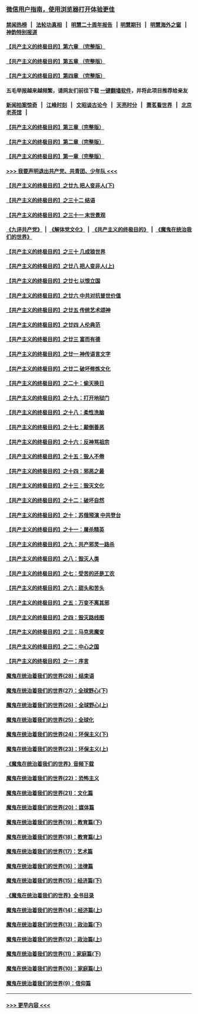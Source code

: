 ### [微信用户指南，使用浏览器打开体验更佳](https://github.com/gfw-breaker/banned-news1/blob/master/indexes/wechat-guide.md?t=0)
#### [禁闻热榜](热点新闻.md?t=0)  &nbsp;&nbsp;|&nbsp;&nbsp; [法轮功真相](https://github.com/gfw-breaker/truth/blob/master/README.md?t=0) &nbsp;&nbsp;|&nbsp;&nbsp; [明慧二十周年报告](https://github.com/gfw-breaker/mh-reports/blob/master/README.md?t=0) &nbsp;&nbsp;|&nbsp;&nbsp;[明慧期刊](https://github.com/gfw-breaker/mh-qikan) &nbsp;&nbsp;|&nbsp;&nbsp; [明慧海外之窗](https://github.com/gfw-breaker/mh-news/blob/master/README.md?t=0) &nbsp;&nbsp;|&nbsp;&nbsp; [神韵特别报道](https://github.com/gfw-breaker/mh-news/blob/master/shenyun.md?t=0)
#### [【共产主义的终极目的】第六章 （完整版）](../pages/nsc422/n11428913.md?t=02132133) 
#### [【共产主义的终极目的】第五章 （完整版）](../pages/nsc422/n11428912.md?t=02132133) 
#### [【共产主义的终极目的】第四章 （完整版）](../pages/nsc422/n11428907.md?t=02132133) 
#### 五毛举报越来越频繁，请网友们前往下载 [一键翻墙软件](https://github.com/gfw-breaker/ssr-accounts)，并将此项目推荐给亲友
#### [新闻拍案惊奇](https://github.com/gfw-breaker/banned-news1/blob/master/pages/link4.md) &nbsp;&nbsp;|&nbsp;&nbsp; [江峰时刻](https://github.com/gfw-breaker/banned-news1/blob/master/pages/link4.md) &nbsp;&nbsp;|&nbsp;&nbsp; [文昭谈古论今](https://github.com/gfw-breaker/banned-news1/blob/master/pages/link4.md) &nbsp;&nbsp;|&nbsp;&nbsp; [天亮时分](https://github.com/gfw-breaker/banned-news1/blob/master/pages/link4.md) &nbsp;&nbsp;|&nbsp;&nbsp; [萧茗看世界](https://github.com/gfw-breaker/banned-news1/blob/master/pages/link4.md) &nbsp;&nbsp;|&nbsp;&nbsp; [北京老茶馆](https://github.com/gfw-breaker/banned-news1/blob/master/pages/link4.md) &nbsp;&nbsp;|&nbsp;&nbsp; 
#### [【共产主义的终极目的】第三章（完整版）](../pages/nsc422/n11428848.md?t=02132133) 
#### [【共产主义的终极目的】第二章（完整版）](../pages/nsc422/n11428831.md?t=02132133) 
#### [【共产主义的终极目的】第一章（完整版）](../pages/nsc422/n11417651.md?t=02132133) 
#### [>>> 我要声明退出共产党、共青团、少年队 <<<](https://github.com/begood0513/goodnews/blob/master/quit/letter.md) 
#### [【共产主义的终极目的】之廿九 把人变非人(下)](../pages/nsc422/n11344140.md?t=02132133) 
#### [【共产主义的终极目的】之三十二 结语](../pages/nsc422/n11360535.md?t=02132133) 
#### [【共产主义的终极目的】之三十一 末世景观](../pages/nsc422/n11351129.md?t=02132133) 
#### [《九评共产党》](https://github.com/begood0513/9ping.md/blob/master/README.md) &nbsp;|&nbsp; [《解体党文化》](../../../../jtdwh.md/blob/master/README.md)  &nbsp;|&nbsp; [《共产主义的终极目的》](../../../../gczydzjmd.md/blob/master/README.md) &nbsp;|&nbsp; [《魔鬼在统治我们的世界》](../../../../mgztzwmdsj.md/blob/master/README.md) 
#### [【共产主义的终极目的】之三十 几成狼世界](../pages/nsc422/n11348280.md?t=02132133) 
#### [【共产主义的终极目的】之廿八 把人变非人(上)](../pages/nsc422/n11340492.md?t=02132133) 
#### [【共产主义的终极目的】之廿七 以恨立国](../pages/nsc422/n11336944.md?t=02132133) 
#### [【共产主义的终极目的】之廿六 中共对抗普世价值](../pages/nsc422/n11324785.md?t=02132133) 
#### [【共产主义的终极目的】之廿五 传统艺术颂神](../pages/nsc422/n11296396.md?t=02132133) 
#### [【共产主义的终极目的】之廿四 人伦典范](../pages/nsc422/n11296397.md?t=02132133) 
#### [【共产主义的终极目的】之廿三 富而有德](../pages/nsc422/n11283598.md?t=02132133) 
#### [【共产主义的终极目的】之廿一 神传语言文字](../pages/nsc422/n11263265.md?t=02132133) 
#### [【共产主义的终极目的】之廿二 破坏修炼文化](../pages/nsc422/n11245728.md?t=02132133) 
#### [【共产主义的终极目的】之二十：偷天换日](../pages/nsc422/n11238846.md?t=02132133) 
#### [【共产主义的终极目的】之十九：打开地狱门](../pages/nsc422/n11206376.md?t=02132133) 
#### [【共产主义的终极目的】之十八：柔性洗脑](../pages/nsc422/n11199994.md?t=02132133) 
#### [【共产主义的终极目的】之十七：颠倒善恶](../pages/nsc422/n11179782.md?t=02132133) 
#### [【共产主义的终极目的】之十六：反神骂祖宗](../pages/nsc422/n11166798.md?t=02132133) 
#### [【共产主义的终极目的】之十五：毁人不倦](../pages/nsc422/n11166792.md?t=02132133) 
#### [【共产主义的终极目的】之十四：邪恶之最](../pages/nsc422/n11150249.md?t=02132133) 
#### [【共产主义的终极目的】之十三：毁灭文化](../pages/nsc422/n11135227.md?t=02132133) 
#### [【共产主义的终极目的】之十二：破坏自然](../pages/nsc422/n11135214.md?t=02132133) 
#### [【共产主义的终极目的】之十：苏俄预演 中共登台](../pages/nsc422/n11118424.md?t=02132133) 
#### [【共产主义的终极目的】之十一：屠杀精英](../pages/nsc422/n11118442.md?t=02132133) 
#### [【共产主义的终极目的】之九：共产邪灵一路杀](../pages/nsc422/n11114139.md?t=02132133) 
#### [【共产主义的终极目的】之八：毁灭人类](../pages/nsc422/n11108503.md?t=02132133) 
#### [【共产主义的终极目的】之七：受苦的还是工农](../pages/nsc422/n11101809.md?t=02132133) 
#### [【共产主义的终极目的】之六：甜头和苦头](../pages/nsc422/n11096971.md?t=02132133) 
#### [【共产主义的终极目的】之五：万变不离其邪](../pages/nsc422/n11091285.md?t=02132133) 
#### [【共产主义的终极目的】之四：毁灭路线图](../pages/nsc422/n11086284.md?t=02132133) 
#### [【共产主义的终极目的】之三：马克思魔变](../pages/nsc422/n11061941.md?t=02132133) 
#### [【共产主义的终极目的】之二：中心之国](../pages/nsc422/n11047728.md?t=02132133) 
#### [【共产主义的终极目的】之一：序言](../pages/nsc422/n11086077.md?t=02132133) 
#### [魔鬼在统治着我们的世界(28)：结束语](../pages/nsc422/n10936246.md?t=02132133) 
#### [魔鬼在统治着我们的世界(27)：全球野心(下)](../pages/nsc422/n10928319.md?t=02132133) 
#### [魔鬼在统治着我们的世界(26)：全球野心(上)](../pages/nsc422/n10900318.md?t=02132133) 
#### [魔鬼在统治着我们的世界(25)：全球化](../pages/nsc422/n10788205.md?t=02132133) 
#### [魔鬼在统治着我们的世界(24)：环保主义(下)](../pages/nsc422/n10695307.md?t=02132133) 
#### [魔鬼在统治着我们的世界(23)：环保主义(上)](../pages/nsc422/n10688613.md?t=02132133) 
#### [《魔鬼在统治着我们的世界》音频下载](../pages/nsc422/n10635553.md?t=02132133) 
#### [魔鬼在统治着我们的世界(22)：恐怖主义](../pages/nsc422/n10614727.md?t=02132133) 
#### [魔鬼在统治着我们的世界(21)：文化篇](../pages/nsc422/n10597706.md?t=02132133) 
#### [魔鬼在统治着我们的世界(20)：媒体篇](../pages/nsc422/n10586579.md?t=02132133) 
#### [魔鬼在统治着我们的世界(19)：教育篇(下)](../pages/nsc422/n10564808.md?t=02132133) 
#### [魔鬼在统治着我们的世界(18)：教育篇(上)](../pages/nsc422/n10526970.md?t=02132133) 
#### [魔鬼在统治着我们的世界(17)：艺术篇](../pages/nsc422/n10499093.md?t=02132133) 
#### [魔鬼在统治着我们的世界(16)：法律篇](../pages/nsc422/n10485969.md?t=02132133) 
#### [魔鬼在统治着我们的世界(15)：经济篇(下)](../pages/nsc422/n10469975.md?t=02132133) 
#### [《魔鬼在统治着我们的世界》全书目录](../pages/nsc422/n10464261.md?t=02132133) 
#### [魔鬼在统治着我们的世界(14)：经济篇(上)](../pages/nsc422/n10457370.md?t=02132133) 
#### [魔鬼在统治着我们的世界(13)：政治篇(下)](../pages/nsc422/n10448270.md?t=02132133) 
#### [魔鬼在统治着我们的世界(12)：政治篇(上)](../pages/nsc422/n10444576.md?t=02132133) 
#### [魔鬼在统治着我们的世界(11)：家庭篇(下)](../pages/nsc422/n10440961.md?t=02132133) 
#### [魔鬼在统治着我们的世界(10)：家庭篇(上)](../pages/nsc422/n10435448.md?t=02132133) 
#### [魔鬼在统治着我们的世界(9)：信仰篇](../pages/nsc422/n10432159.md?t=02132133) 

----
#### [ >>> 更早内容 <<< ](../indexes/nsc422-earlier.md)
